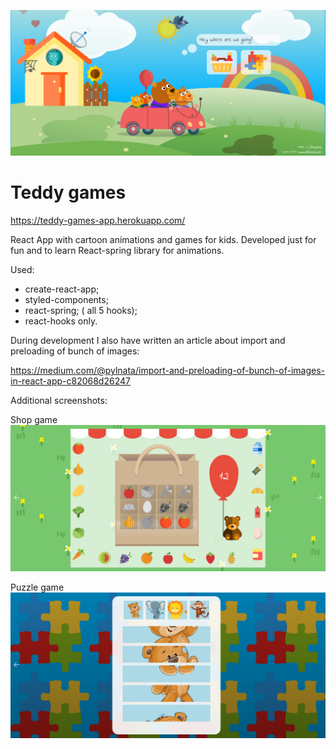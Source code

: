 ![Alt text](screen1.png?raw=true "Intro")

# Teddy games

https://teddy-games-app.herokuapp.com/

React App with cartoon animations and games for kids. 
Developed just for fun and to learn React-spring library for animations.

Used:
* create-react-app;
* styled-components;
* react-spring; ( all 5 hooks);
* react-hooks only.

During development I also have written an article about import and preloading of bunch of images:

https://medium.com/@pylnata/import-and-preloading-of-bunch-of-images-in-react-app-c82068d26247

Additional screenshots:

Shop game
![Alt text](screen2.png?raw=true "Shop game")

Puzzle game
![Alt text](screen3.png?raw=true "Puzzle game")

